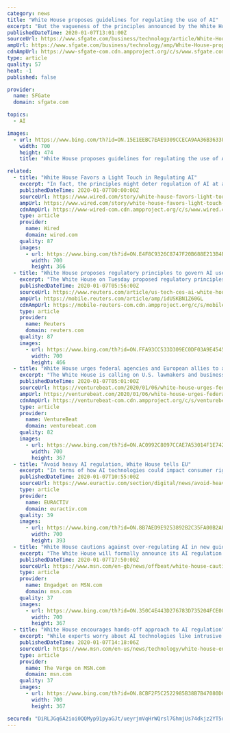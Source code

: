 ```yaml
---
category: news
title: "White House proposes guidelines for regulating the use of AI"
excerpt: "But the vagueness of the principles announced by the White House is unlikely to satisfy AI watchdogs who have warned of a lack of accountability as computer systems are deployed to take on human roles in high-risk social settings, such as mortgage lending or job recruitment. A document from the White House said that in deciding regulatory ..."
publishedDateTime: 2020-01-07T13:01:00Z
sourceUrl: https://www.sfgate.com/business/technology/article/White-House-proposes-guidelines-for-regulating-14954860.php
ampUrl: https://www.sfgate.com/business/technology/amp/White-House-proposes-guidelines-for-regulating-14954860.php
cdnAmpUrl: https://www-sfgate-com.cdn.ampproject.org/c/s/www.sfgate.com/business/technology/amp/White-House-proposes-guidelines-for-regulating-14954860.php
type: article
quality: 57
heat: -1
published: false

provider:
  name: SFGate
  domain: sfgate.com

topics:
  - AI

images:
  - url: https://www.bing.com/th?id=ON.15E1EEBC7EAE9309CCECA9AA36B3633F
    width: 700
    height: 474
    title: "White House proposes guidelines for regulating the use of AI"

related:
  - title: "White House Favors a Light Touch in Regulating AI"
    excerpt: "In fact, the principles might deter regulation of AI at a time when many think it is increasingly needed. Michael Kratsios, chief technology officer of the United States, is set to announce the principles on Wednesday at CES in Las Vegas. They arrive at a ..."
    publishedDateTime: 2020-01-07T00:00:00Z
    sourceUrl: https://www.wired.com/story/white-house-favors-light-touch-regulating-ai/
    ampUrl: https://www.wired.com/story/white-house-favors-light-touch-regulating-ai/amp
    cdnAmpUrl: https://www-wired-com.cdn.ampproject.org/c/s/www.wired.com/story/white-house-favors-light-touch-regulating-ai/amp
    type: article
    provider:
      name: Wired
      domain: wired.com
    quality: 87
    images:
      - url: https://www.bing.com/th?id=ON.E4F8C9326C8747F20B688E213B4E9E7F
        width: 700
        height: 366
  - title: "White House proposes regulatory principles to govern AI use"
    excerpt: "The White House on Tuesday proposed regulatory principles to govern the development and use of artificial intelligence (AI) aimed at limiting authorities’ “overreach”, and said it wants European officials to likewise avoid aggressive approaches."
    publishedDateTime: 2020-01-07T05:56:00Z
    sourceUrl: https://www.reuters.com/article/us-tech-ces-ai-white-house-idUSKBN1Z60GL
    ampUrl: https://mobile.reuters.com/article/amp/idUSKBN1Z60GL
    cdnAmpUrl: https://mobile-reuters-com.cdn.ampproject.org/c/s/mobile.reuters.com/article/amp/idUSKBN1Z60GL
    type: article
    provider:
      name: Reuters
      domain: reuters.com
    quality: 87
    images:
      - url: https://www.bing.com/th?id=ON.FFA93CC533D309EC0DF03A9E4545BB07
        width: 700
        height: 466
  - title: "White House urges federal agencies and European allies to avoid overregulation of AI"
    excerpt: "The White House is calling on U.S. lawmakers and businesses, as well as European nations and allies, to avoid overregulation of artificial intelligence. The announcement comes as part of AI regulatory principles introduced today by the Trump administration. “Europe and our allies should avoid heavy handed innovation-killing models ..."
    publishedDateTime: 2020-01-07T05:01:00Z
    sourceUrl: https://venturebeat.com/2020/01/06/white-house-urges-federal-agencies-and-european-allies-to-avoid-overregulation-of-ai/
    ampUrl: https://venturebeat.com/2020/01/06/white-house-urges-federal-agencies-and-european-allies-to-avoid-overregulation-of-ai/amp/
    cdnAmpUrl: https://venturebeat-com.cdn.ampproject.org/c/s/venturebeat.com/2020/01/06/white-house-urges-federal-agencies-and-european-allies-to-avoid-overregulation-of-ai/amp/
    type: article
    provider:
      name: VentureBeat
      domain: venturebeat.com
    quality: 82
    images:
      - url: https://www.bing.com/th?id=ON.AC0992C8097CCAE7A53014F1E742798D
        width: 700
        height: 367
  - title: "Avoid heavy AI regulation, White House tells EU"
    excerpt: "In terms of how AI technologies could impact consumer rights, Justice Commissioner Didier Reynders told his parliamentary hearing in October he would advocate for an ‘ethics-by-design’ approach, whereby products and services using AI take into account ethical guidelines at the earliest possible stage in their development. For her part ..."
    publishedDateTime: 2020-01-07T10:55:00Z
    sourceUrl: https://www.euractiv.com/section/digital/news/avoid-heavy-ai-regulation-white-house-tells-eu/
    type: article
    provider:
      name: EURACTIV
      domain: euractiv.com
    quality: 39
    images:
      - url: https://www.bing.com/th?id=ON.8B7AED9E9253892B2C35FA00B2AE394A
        width: 700
        height: 393
  - title: "White House cautions against over-regulating AI in new guidelines"
    excerpt: "The White House will formally announce its AI regulation guidelines at CES Wednesday. Today, the White House proposed 10 principles for federal agencies to consider when regulating artificial intelligence, Reuters reports. The guidelines stress limiting regulatory \"overreach\" and encourage Europe and other allies to \"avoid heavy handed ..."
    publishedDateTime: 2020-01-07T17:50:00Z
    sourceUrl: https://www.msn.com/en-gb/news/offbeat/white-house-cautions-against-over-regulating-ai-in-new-guidelines/ar-BBYIdYb
    type: article
    provider:
      name: Engadget on MSN.com
      domain: msn.com
    quality: 37
    images:
      - url: https://www.bing.com/th?id=ON.350C4E443D276783D735204FCE009132
        width: 700
        height: 367
  - title: "White House encourages hands-off approach to AI regulation"
    excerpt: "While experts worry about AI technologies like intrusive surveillance and autonomous weaponry, the US government is advocating a hands-off approach to AI’s regulation. The White House today unveiled 10 principles that federal agencies should consider when devising laws and rules for the use of artificial intelligence in the private sector,"
    publishedDateTime: 2020-01-07T14:18:06Z
    sourceUrl: https://www.msn.com/en-us/news/technology/white-house-encourages-hands-off-approach-to-ai-regulation/ar-BBYHict
    type: article
    provider:
      name: The Verge on MSN.com
      domain: msn.com
    quality: 37
    images:
      - url: https://www.bing.com/th?id=ON.8CBF2F5C2522985B38B7B47080DCC660
        width: 700
        height: 367

secured: "DiRLJGq6A2ioi0QQMyp91pyaGJt/ueyrjmVqHrWQrsl7GhmjUs74dkjz2YT5urgwLPBxB33YqszYm4olEG8htD/4nKDhoSFSzH7AHZFkJVBfV+rrJBbNbKEN1dgHt1YEhNDhcoAoOBPXOeJRBIBbAG2/OMoG+KiGUhAHCq45JYIxK9Ic3qar6hm1ggbYckg82ACi6Vcer0H/Yos1QeO5n/7BBTiVVgi2A0S3zOHAnFE3ESnTZV6rVTwa3tK69X2YsD6se23LdIV9xBpDp7uvTw==;mbah64SZbThNYuGikGN1Wg=="
---
```


